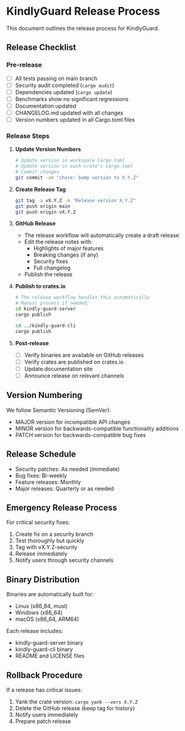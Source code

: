 # KindlyGuard Release Process

This document outlines the release process for KindlyGuard.

## Release Checklist

### Pre-release

- [ ] All tests passing on main branch
- [ ] Security audit completed (`cargo audit`)
- [ ] Dependencies updated (`cargo update`)
- [ ] Benchmarks show no significant regressions
- [ ] Documentation updated
- [ ] CHANGELOG.md updated with all changes
- [ ] Version numbers updated in all Cargo.toml files

### Release Steps

1. **Update Version Numbers**
   ```bash
   # Update version in workspace Cargo.toml
   # Update version in each crate's Cargo.toml
   # Commit changes
   git commit -am "chore: bump version to X.Y.Z"
   ```

2. **Create Release Tag**
   ```bash
   git tag -a vX.Y.Z -m "Release version X.Y.Z"
   git push origin main
   git push origin vX.Y.Z
   ```

3. **GitHub Release**
   - The release workflow will automatically create a draft release
   - Edit the release notes with:
     - Highlights of major features
     - Breaking changes (if any)
     - Security fixes
     - Full changelog
   - Publish the release

4. **Publish to crates.io**
   ```bash
   # The release workflow handles this automatically
   # Manual process if needed:
   cd kindly-guard-server
   cargo publish
   
   cd ../kindly-guard-cli
   cargo publish
   ```

5. **Post-release**
   - [ ] Verify binaries are available on GitHub releases
   - [ ] Verify crates are published on crates.io
   - [ ] Update documentation site
   - [ ] Announce release on relevant channels

## Version Numbering

We follow Semantic Versioning (SemVer):
- MAJOR version for incompatible API changes
- MINOR version for backwards-compatible functionality additions
- PATCH version for backwards-compatible bug fixes

## Release Schedule

- Security patches: As needed (immediate)
- Bug fixes: Bi-weekly
- Feature releases: Monthly
- Major releases: Quarterly or as needed

## Emergency Release Process

For critical security fixes:
1. Create fix on a security branch
2. Test thoroughly but quickly
3. Tag with vX.Y.Z-security
4. Release immediately
5. Notify users through security channels

## Binary Distribution

Binaries are automatically built for:
- Linux (x86_64, musl)
- Windows (x86_64)
- macOS (x86_64, ARM64)

Each release includes:
- kindly-guard-server binary
- kindly-guard-cli binary
- README and LICENSE files

## Rollback Procedure

If a release has critical issues:
1. Yank the crate version: `cargo yank --vers X.Y.Z`
2. Delete the GitHub release (keep tag for history)
3. Notify users immediately
4. Prepare patch release